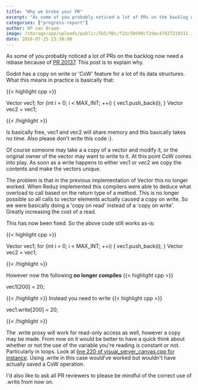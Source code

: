 ```yaml
---
title: "Why we broke your PR"
excerpt: "As some of you probably noticed a lot of PRs on the backlog now need a rebase because of PR 20137"
categories: ["progress-report"]
author: HP van Braam
image: /storage/app/uploads/public/5b5/90c/f2d/5b590cf2dac47927219311.jpg
date: 2018-07-25 23:30:00
---
```


As some of you probably noticed a lot of PRs on the backlog now need a rebase because of [PR 20137](https://github.com/godotengine/godot/pull/20137). This post is to explain why.

Godot has a copy on write or 'CoW' feature for a lot of its data structures. What this means in practice is basically that:

{{< highlight cpp >}}

Vector<int> vec1;
for (int i = 0; i < MAX_INT; ++i) {
  vec1.push_back(i);
}
Vector<int> vec2 = vec1;

{{< /highlight >}}

Is basically free, vec1 and vec2 will share memory and this basically takes no time. Also please don't write this code :).

Of course someone may take a a copy of a vector and modify it, or the original owner of the vector may want to write to it. At this point CoW comes into play. As soon as a write happens to either vec1 or vec2 we copy the contents and make the vectors unique.

The problem is that in the previous implementation of Vector this no longer worked. When Reduz implemented this compilers were able to deduce what overload to call based on the return type of a method. This is no longer possible so all calls to vector elements actually caused a copy on write. So we were basically doing a 'copy on read' instead of a 'copy on write'. Greatly increasing the cost of a read.

This has now been fixed. So the above code still works as-is:

{{< highlight cpp >}}

Vector<int> vec1;
for (int i = 0; i < MAX_INT; ++i) {
  vec1.push_back(i);
}
Vector<int> vec2 = vec1;

{{< /highlight >}}

However now the following **no longer compiles**
{{< highlight cpp >}}

vec1[200] = 20;

{{< /highlight >}}
Instead you need to write
{{< highlight cpp >}}

vec1.write[200] = 20;

{{< /highlight >}}

The .write proxy will work for read-only access as well, however a copy may be made. From now on it would be better to have a quick think about whether or not the use of the variable you're reading is constant or not. Particularly in loops. Look at [line 220 of visual_server_canvas.cpp for instance](https://github.com/godotengine/godot/blob/master/servers/visual/visual_server_canvas.cpp#L223). Using .write in this case would've worked but wouldn't have actually saved a CoW operation.

I'd also like to ask all PR reviewers to please be mindful of the correct use of .write from now on.
